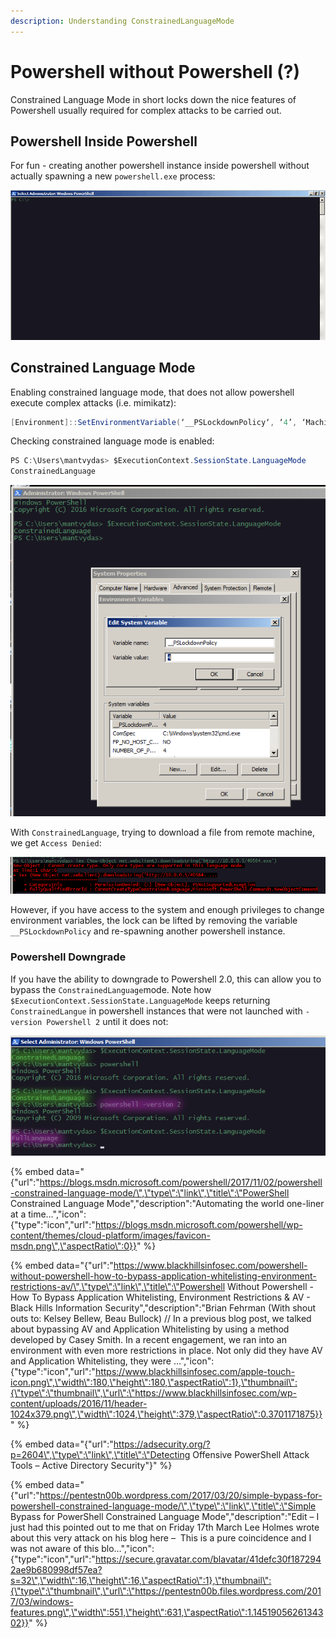 ```yaml
---
description: Understanding ConstrainedLanguageMode
---
```


# Powershell without Powershell \(?\)

Constrained Language Mode in short locks down the nice features of Powershell usually required for complex attacks to be carried out.

## Powershell Inside Powershell

For fun - creating another powershell instance inside powershell without actually spawning a new `powershell.exe` process:

![](../.gitbook/assets/ps-invoke.gif)

## Constrained Language Mode

Enabling constrained language mode, that does not allow powershell execute complex attacks \(i.e. mimikatz\):

```csharp
[Environment]::SetEnvironmentVariable(‘__PSLockdownPolicy‘, ‘4’, ‘Machine‘)
```

Checking constrained language mode is enabled:

```csharp
PS C:\Users\mantvydas> $ExecutionContext.SessionState.LanguageMode
ConstrainedLanguage
```

![](../.gitbook/assets/ps-constrained.png)

With `ConstrainedLanguage`, trying to download a file from remote machine, we get `Access Denied`:

![](../.gitbook/assets/ps-constrained-download-denied.png)

However, if you have access to the system and enough privileges to change environment variables, the lock can be lifted by removing the variable `__PSLockdownPolicy` and re-spawning another powershell instance.

### Powershell Downgrade

If you have the ability to downgrade to Powershell 2.0, this can allow you to bypass the `ConstrainedLanguage`mode. Note how `$ExecutionContext.SessionState.LanguageMode` keeps returning `ConstrainedLangue` in powershell instances that were not launched with `-version Powershell 2` until it does not:

![](../.gitbook/assets/ps-downgrade.png)

{% embed data="{\"url\":\"https://blogs.msdn.microsoft.com/powershell/2017/11/02/powershell-constrained-language-mode/\",\"type\":\"link\",\"title\":\"PowerShell Constrained Language Mode\",\"description\":\"Automating the world one-liner at a time…\",\"icon\":{\"type\":\"icon\",\"url\":\"https://blogs.msdn.microsoft.com/powershell/wp-content/themes/cloud-platform/images/favicon-msdn.png\",\"aspectRatio\":0}}" %}

{% embed data="{\"url\":\"https://www.blackhillsinfosec.com/powershell-without-powershell-how-to-bypass-application-whitelisting-environment-restrictions-av/\",\"type\":\"link\",\"title\":\"Powershell Without Powershell - How To Bypass Application Whitelisting, Environment Restrictions & AV - Black Hills Information Security\",\"description\":\"Brian Fehrman \(With shout outs to: Kelsey Bellew, Beau Bullock\) // In a previous blog post, we talked about bypassing AV and Application Whitelisting by using a method developed by Casey Smith. In a recent engagement, we ran into an environment with even more restrictions in place. Not only did they have AV and Application Whitelisting, they were …\",\"icon\":{\"type\":\"icon\",\"url\":\"https://www.blackhillsinfosec.com/apple-touch-icon.png\",\"width\":180,\"height\":180,\"aspectRatio\":1},\"thumbnail\":{\"type\":\"thumbnail\",\"url\":\"https://www.blackhillsinfosec.com/wp-content/uploads/2016/11/header-1024x379.png\",\"width\":1024,\"height\":379,\"aspectRatio\":0.3701171875}}" %}

{% embed data="{\"url\":\"https://adsecurity.org/?p=2604\",\"type\":\"link\",\"title\":\"Detecting Offensive PowerShell Attack Tools – Active Directory Security\"}" %}

{% embed data="{\"url\":\"https://pentestn00b.wordpress.com/2017/03/20/simple-bypass-for-powershell-constrained-language-mode/\",\"type\":\"link\",\"title\":\"Simple Bypass for PowerShell Constrained Language Mode\",\"description\":\"Edit – I just had this pointed out to me that on Friday 17th March Lee Holmes wrote about this very attack on his blog here –  This is a pure coincidence and I was not aware of this blo…\",\"icon\":{\"type\":\"icon\",\"url\":\"https://secure.gravatar.com/blavatar/41defc30f1872942ae9b680998df57ea?s=32\",\"width\":16,\"height\":16,\"aspectRatio\":1},\"thumbnail\":{\"type\":\"thumbnail\",\"url\":\"https://pentestn00b.files.wordpress.com/2017/03/windows-features.png\",\"width\":551,\"height\":631,\"aspectRatio\":1.1451905626134302}}" %}

